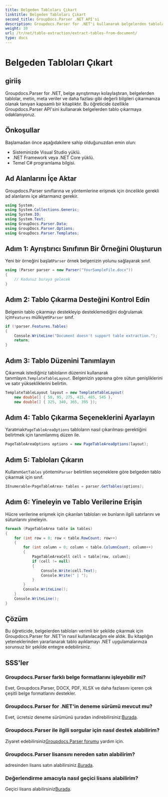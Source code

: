 ```yaml
---
title: Belgeden Tabloları Çıkart
linktitle: Belgeden Tabloları Çıkart
second_title: GroupDocs.Parser .NET API'si
description: Groupdocs.Parser for .NET'i kullanarak belgelerden tabloları nasıl çıkaracağınızı öğrenin. Bu işlevselliği entegre etmeye ilişkin ayrıntılı bir kılavuz için takip edin.
weight: 10
url: /tr/net/table-extraction/extract-tables-from-document/
type: docs
---
```

# Belgeden Tabloları Çıkart

## giriiş
Groupdocs.Parser for .NET, belge ayrıştırmayı kolaylaştıran, belgelerden tablolar, metin, meta veriler ve daha fazlası gibi değerli bilgileri çıkarmanıza olanak tanıyan kapsamlı bir kitaplıktır. Bu öğreticide özellikle Groupdocs.Parser API'sini kullanarak belgelerden tablo çıkarmaya odaklanıyoruz.
## Önkoşullar
Başlamadan önce aşağıdakilere sahip olduğunuzdan emin olun:
- Sisteminizde Visual Studio yüklü.
- .NET Framework veya .NET Core yüklü.
- Temel C# programlama bilgisi.

## Ad Alanlarını İçe Aktar
Groupdocs.Parser sınıflarına ve yöntemlerine erişmek için öncelikle gerekli ad alanlarını içe aktarmanız gerekir.
```csharp
using System;
using System.Collections.Generic;
using System.IO;
using System.Text;
using GroupDocs.Parser.Data;
using GroupDocs.Parser.Options;
using GroupDocs.Parser.Templates;
```
## Adım 1: Ayrıştırıcı Sınıfının Bir Örneğini Oluşturun
 Yeni bir örneğini başlat`Parser` örnek belgenizin yolunu sağlayarak sınıf.
```csharp
using (Parser parser = new Parser("YourSampleFile.docx"))
{
    // Kodunuz buraya gelecek
}
```
## Adım 2: Tablo Çıkarma Desteğini Kontrol Edin
 Belgenin tablo çıkarmayı destekleyip desteklemediğini doğrulamak için`Features` mülkiyeti`Parser` sınıf.
```csharp
if (!parser.Features.Tables)
{
    Console.WriteLine("Document doesn't support table extraction.");
    return;
}
```
## Adım 3: Tablo Düzenini Tanımlayın
Çıkarmak istediğiniz tabloların düzenini kullanarak tanımlayın.`TemplateTableLayout`. Belgenizin yapısına göre sütun genişliklerini ve satır yüksekliklerini belirtin.
```csharp
TemplateTableLayout layout = new TemplateTableLayout(
    new double[] { 50, 95, 275, 415, 485, 545 },
    new double[] { 325, 340, 365, 395 });
```
## Adım 4: Tablo Çıkarma Seçeneklerini Ayarlayın
 Yaratmak`PageTableAreaOptions` tabloların nasıl çıkarılması gerektiğini belirtmek için tanımlanmış düzen ile.
```csharp
PageTableAreaOptions options = new PageTableAreaOptions(layout);
```
## Adım 5: Tabloları Çıkarın
 Kullanın`GetTables` yöntemi`Parser` belirtilen seçeneklere göre belgeden tablo çıkarmak için sınıf.
```csharp
IEnumerable<PageTableArea> tables = parser.GetTables(options);
```
## Adım 6: Yineleyin ve Tablo Verilerine Erişin
Hücre verilerine erişmek için çıkarılan tabloları ve bunların ilgili satırlarını ve sütunlarını yineleyin.
```csharp
foreach (PageTableArea table in tables)
{
    for (int row = 0; row < table.RowCount; row++)
    {
        for (int column = 0; column < table.ColumnCount; column++)
        {
            PageTableAreaCell cell = table[row, column];
            if (cell != null)
            {
                Console.Write(cell.Text);
                Console.Write(" | ");
            }
        }
        Console.WriteLine();
    }
    Console.WriteLine();
}
```
## Çözüm
Bu öğreticide, belgelerden tabloları verimli bir şekilde çıkarmak için Groupdocs.Parser for .NET'in nasıl kullanılacağını ele aldık. Bu kitaplığın yeteneklerinden yararlanarak tablo ayıklamayı .NET uygulamalarınıza sorunsuz bir şekilde entegre edebilirsiniz.

## SSS'ler
### Groupdocs.Parser farklı belge formatlarını işleyebilir mi?
Evet, Groupdocs.Parser, DOCX, PDF, XLSX ve daha fazlasını içeren çok çeşitli belge formatlarını destekler.
### Groupdocs.Parser for .NET'in deneme sürümü mevcut mu?
 Evet, ücretsiz deneme sürümünü şuradan indirebilirsiniz:[Burada](https://releases.groupdocs.com/).
### Groupdocs.Parser ile ilgili sorgular için nasıl destek alabilirim?
 Ziyaret edebilirsiniz[Groupdocs.Parser forumu](https://forum.groupdocs.com/c/parser/17) yardım için.
### Groupdocs.Parser lisansını nereden satın alabilirim?
 adresinden lisans satın alabilirsiniz.[Burada](https://purchase.groupdocs.com/buy).
### Değerlendirme amacıyla nasıl geçici lisans alabilirim?
 Geçici lisans alabilirsiniz[Burada](https://purchase.groupdocs.com/temporary-license/).